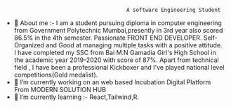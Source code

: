                                            A software Engineering Student

- 👋 About me :- I am a student pursuing diploma in computer engineering from Government Polytechnic Mumbai,presently in 3rd year also scored 86.5% in the 4th semester.  Passionate FRONT END DEVELOPER. Self-Organized and Good at managing multiple tasks with a positive attitude. I have completed my SSC from Bai M.N Gamadia Girl's High School in the academic year 2019-2020 with score of 87%. Apart from technical field , I have been a professional Kickboxer and I've played national level competitions(Gold medalist).
- 🔭 I’m currently working on an web based Incubation Digital Platform From MODERN SOLUTION HUB
- 🌱 I’m currently learning :- React,Tailwind,R.
